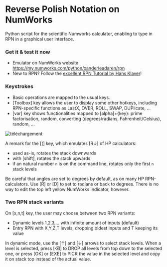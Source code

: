# Reverse Polish Notation on NumWorks

Python script for the scientific Numworks calculator, enabling to type in RPN in a graphical user interface.

### Get it & test it now
- Emulator on NumWorks website https://my.numworks.com/python/xanderleadaren/rpn
- New to RPN? Follow the [excellent RPN Tutorial by Hans Klaver](https://hansklav.home.xs4all.nl/rpn/index.html)!

### Keystrokes
- Basic operations are mapped to the usual keys.
- [Toolbox] key allows the user to display some other hotkeys, including RPN-specific functions as LastX, OVER, ROLL, SWAP, DUPlicate, …
- [var] key shows functionalities mapped to [alpha]+{key}: prime factorisation, random, converting (degrees/radians, Fahrenheit/Celsius), random, …

![téléchargement](https://github.com/user-attachments/assets/c633782f-a30b-4241-a8d5-fd019da3d049)


A remark for the [(] key, which emulates [R↓] of HP calculators:

- used as-is, rotates the stack downwards
- with [shift], rotates the stack upwards
- if an natural number `n` is on the command line, rotates only the first `n` stack levels

Be careful that angles are set to degrees by default, as on many HP RPN-calculators. Use [R] or [D] to set to radians or back to degrees. There is no way to edit the top left yellow NumWorks indicator, however. 

### Two RPN stack variants
On [x,n,t] key, the user may choose between two RPN variants:
- Dynamic levels 1,2,3,… with infinite amount of inputs (default)
- Entry RPN with X,Y,Z,T levels, dropping oldest inputs and T keeping its value

In dynamic mode, use the [↑] and [↓] arrows to select stack levels. When a level is selected, press [⌫] to DROP all levels from top down to the selected one, or press [OK] or [EXE] to PICK the value in the selected level and copy it on stack top instead of the actual value.

